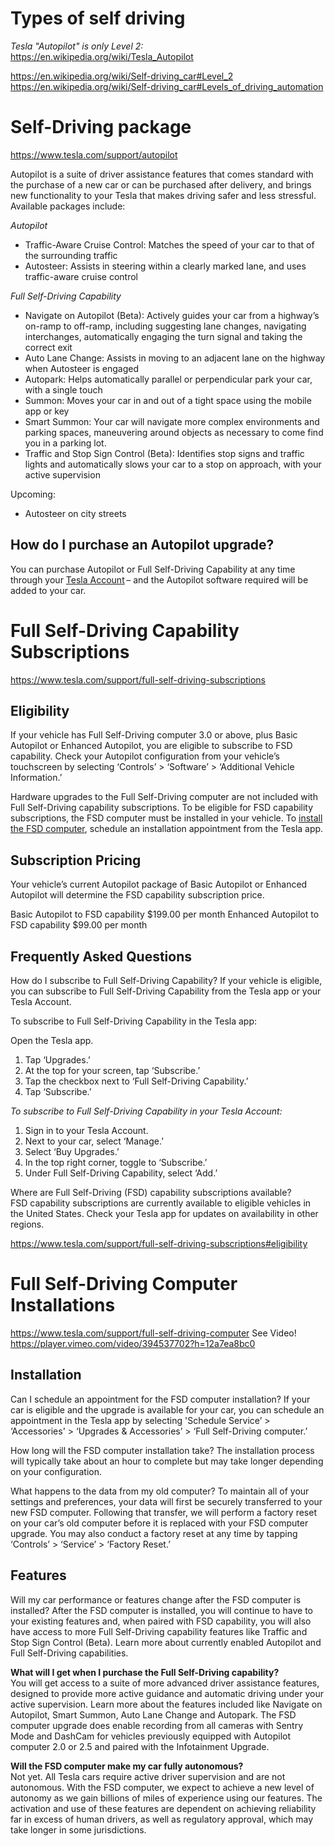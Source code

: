 # Types of self driving

_*Tesla "Autopilot" is only Level 2:*_
https://en.wikipedia.org/wiki/Tesla_Autopilot

https://en.wikipedia.org/wiki/Self-driving_car#Level_2  
https://en.wikipedia.org/wiki/Self-driving_car#Levels_of_driving_automation

# Self-Driving package

https://www.tesla.com/support/autopilot

Autopilot is a suite of driver assistance features that comes standard with the purchase of a new car or can be purchased after delivery, and brings new functionality to your Tesla that makes driving safer and less stressful. Available packages include:

*Autopilot*
- Traffic-Aware Cruise Control: Matches the speed of your car to that of the surrounding traffic
- Autosteer: Assists in steering within a clearly marked lane, and uses traffic-aware cruise control

*Full Self-Driving Capability*
- Navigate on Autopilot (Beta): Actively guides your car from a highway’s on-ramp to off-ramp, including suggesting lane changes, navigating interchanges, automatically engaging the turn signal and taking the correct exit
- Auto Lane Change: Assists in moving to an adjacent lane on the highway when Autosteer is engaged
- Autopark: Helps automatically parallel or perpendicular park your car, with a single touch
- Summon: Moves your car in and out of a tight space using the mobile app or key
- Smart Summon: Your car will navigate more complex environments and parking spaces, maneuvering around objects as necessary to come find you in a parking lot.
- Traffic and Stop Sign Control (Beta): Identifies stop signs and traffic lights and automatically slows your car to a stop on approach, with your active supervision

Upcoming:
- Autosteer on city streets

## How do I purchase an Autopilot upgrade?
You can purchase Autopilot or Full Self-Driving Capability at any time through your [Tesla Account](https://www.tesla.com/teslaaccount) – and the Autopilot software required will be added to your car.

# Full Self-Driving Capability Subscriptions
https://www.tesla.com/support/full-self-driving-subscriptions

## Eligibility
If your vehicle has Full Self-Driving computer 3.0 or above, plus Basic Autopilot or Enhanced Autopilot, you are eligible to subscribe to FSD capability. Check your Autopilot configuration from your vehicle’s touchscreen by selecting ‘Controls’ > ‘Software’ > ‘Additional Vehicle Information.’

Hardware upgrades to the Full Self-Driving computer are not included with Full Self-Driving capability subscriptions. To be eligible for FSD capability subscriptions, the FSD computer must be installed in your vehicle. To [install the FSD computer](https://www.tesla.com/support/full-self-driving-computer), schedule an installation appointment from the Tesla app.

## Subscription Pricing
Your vehicle’s current Autopilot package of Basic Autopilot or Enhanced Autopilot will determine the FSD capability subscription price.

Basic Autopilot to FSD capability	$199.00 per month
Enhanced Autopilot to FSD capability	$99.00 per month

## Frequently Asked Questions
How do I subscribe to Full Self-Driving Capability?
If your vehicle is eligible, you can subscribe to Full Self-Driving Capability from the Tesla app or your Tesla Account.

To subscribe to Full Self-Driving Capability in the Tesla app:

Open the Tesla app.
1. Tap ‘Upgrades.’
2. At the top for your screen, tap ‘Subscribe.’
3. Tap the checkbox next to ‘Full Self-Driving Capability.’
4. Tap ‘Subscribe.’

*To subscribe to Full Self-Driving Capability in your Tesla Account:*

1. Sign in to your Tesla Account.
2. Next to your car, select ‘Manage.’
3. Select ‘Buy Upgrades.’
4. In the top right corner, toggle to ‘Subscribe.’
5. Under Full Self-Driving Capability, select ‘Add.’

Where are Full Self-Driving (FSD) capability subscriptions available?  
FSD capability subscriptions are currently available to eligible vehicles in the United States. Check your Tesla app for updates on availability in other regions.

https://www.tesla.com/support/full-self-driving-subscriptions#eligibility


# Full Self-Driving Computer Installations
https://www.tesla.com/support/full-self-driving-computer
See Video!
https://player.vimeo.com/video/394537702?h=12a7ea8bc0

## Installation
Can I schedule an appointment for the FSD computer installation?
If your car is eligible and the upgrade is available for your car, you can schedule an appointment in the Tesla app by selecting 'Schedule Service’ > ‘Accessories' > ‘Upgrades & Accessories’ > ‘Full Self-Driving computer.’

How long will the FSD computer installation take?
The installation process will typically take about an hour to complete but may take longer depending on your configuration.

What happens to the data from my old computer?
To maintain all of your settings and preferences, your data will first be securely transferred to your new FSD computer. Following that transfer, we will perform a factory reset on your car’s old computer before it is replaced with your FSD computer upgrade. You may also conduct a factory reset at any time by tapping ‘Controls’ > ‘Service’ > ‘Factory Reset.’

## Features
Will my car performance or features change after the FSD computer is installed?
After the FSD computer is installed, you will continue to have to your existing features and, when paired with FSD capability, you will also have access to more Full Self-Driving capability features like Traffic and Stop Sign Control (Beta). Learn more about currently enabled Autopilot and Full Self-Driving capabilities.

**What will I get when I purchase the Full Self-Driving capability?**  
You will get access to a suite of more advanced driver assistance features, designed to provide more active guidance and automatic driving under your active supervision. Learn more about the features included like Navigate on Autopilot, Smart Summon, Auto Lane Change and Autopark. The FSD computer upgrade does enable recording from all cameras with Sentry Mode and DashCam for vehicles previously equipped with Autopilot computer 2.0 or 2.5 and paired with the Infotainment Upgrade.

**Will the FSD computer make my car fully autonomous?**  
Not yet. All Tesla cars require active driver supervision and are not autonomous. With the FSD computer, we expect to achieve a new level of autonomy as we gain billions of miles of experience using our features. The activation and use of these features are dependent on achieving reliability far in excess of human drivers, as well as regulatory approval, which may take longer in some jurisdictions.
